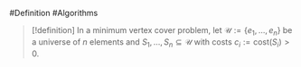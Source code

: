 #Definition #Algorithms 

> [!definition]
> In a minimum vertex cover problem, let $\mathcal{U}:=\{ e_{1},\dots,e_{n} \}$ be a universe of $n$ elements and $S_{1},\dots,S_{n}\subseteq \mathcal{U}$ with costs $c_{i}:=\text{cost}(S_{i})>0$. 